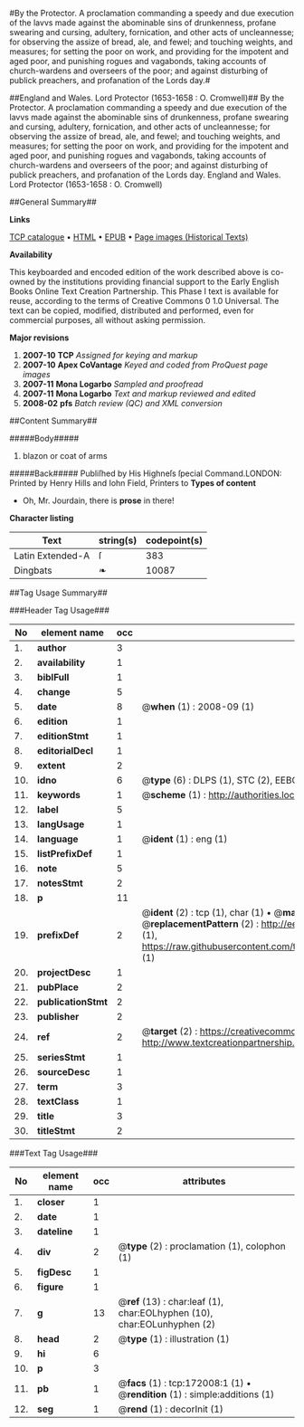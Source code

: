 #By the Protector. A proclamation commanding a speedy and due execution of the lavvs made against the abominable sins of drunkenness, profane swearing and cursing, adultery, fornication, and other acts of uncleannesse; for observing the assize of bread, ale, and fewel; and touching weights, and measures; for setting the poor on work, and providing for the impotent and aged poor, and punishing rogues and vagabonds, taking accounts of church-wardens and overseers of the poor; and against disturbing of publick preachers, and profanation of the Lords day.#

##England and Wales. Lord Protector (1653-1658 : O. Cromwell)##
By the Protector. A proclamation commanding a speedy and due execution of the lavvs made against the abominable sins of drunkenness, profane swearing and cursing, adultery, fornication, and other acts of uncleannesse; for observing the assize of bread, ale, and fewel; and touching weights, and measures; for setting the poor on work, and providing for the impotent and aged poor, and punishing rogues and vagabonds, taking accounts of church-wardens and overseers of the poor; and against disturbing of publick preachers, and profanation of the Lords day.
England and Wales. Lord Protector (1653-1658 : O. Cromwell)

##General Summary##

**Links**

[TCP catalogue](http://www.ota.ox.ac.uk/tcp/)  • 
[HTML](http://tei.it.ox.ac.uk/tcp/Texts-HTML/free/A80/A80969.html)  • 
[EPUB](http://tei.it.ox.ac.uk/tcp/Texts-EPUB/free/A80/A80969.epub) • 
[Page images (Historical Texts)](https://data.historicaltexts.jisc.ac.uk/view?pubId=eebo-43663261e&pageId=eebo-43663261e-172008-1)

**Availability**

This keyboarded and encoded edition of the
	       work described above is co-owned by the institutions
	       providing financial support to the Early English Books
	       Online Text Creation Partnership. This Phase I text is
	       available for reuse, according to the terms of Creative
	       Commons 0 1.0 Universal. The text can be copied,
	       modified, distributed and performed, even for
	       commercial purposes, all without asking permission.

**Major revisions**

1. __2007-10__ __TCP__ *Assigned for keying and markup*
1. __2007-10__ __Apex CoVantage__ *Keyed and coded from ProQuest page images*
1. __2007-11__ __Mona Logarbo__ *Sampled and proofread*
1. __2007-11__ __Mona Logarbo__ *Text and markup reviewed and edited*
1. __2008-02__ __pfs__ *Batch review (QC) and XML conversion*

##Content Summary##

#####Body#####

1. blazon or coat of arms

#####Back#####
Publiſhed by His Highneſs ſpecial Command.LONDON: Printed by Henry Hills and Iohn Field, Printers to
**Types of content**

  * Oh, Mr. Jourdain, there is **prose** in there!

**Character listing**


|Text|string(s)|codepoint(s)|
|---|---|---|
|Latin Extended-A|ſ|383|
|Dingbats|❧|10087|

##Tag Usage Summary##

###Header Tag Usage###

|No|element name|occ|attributes|
|---|---|---|---|
|1.|__author__|3||
|2.|__availability__|1||
|3.|__biblFull__|1||
|4.|__change__|5||
|5.|__date__|8| @__when__ (1) : 2008-09 (1)|
|6.|__edition__|1||
|7.|__editionStmt__|1||
|8.|__editorialDecl__|1||
|9.|__extent__|2||
|10.|__idno__|6| @__type__ (6) : DLPS (1), STC (2), EEBO-CITATION (1), OCLC (1), VID (1)|
|11.|__keywords__|1| @__scheme__ (1) : http://authorities.loc.gov/ (1)|
|12.|__label__|5||
|13.|__langUsage__|1||
|14.|__language__|1| @__ident__ (1) : eng (1)|
|15.|__listPrefixDef__|1||
|16.|__note__|5||
|17.|__notesStmt__|2||
|18.|__p__|11||
|19.|__prefixDef__|2| @__ident__ (2) : tcp (1), char (1)  •  @__matchPattern__ (2) : ([0-9\-]+):([0-9IVX]+) (1), (.+) (1)  •  @__replacementPattern__ (2) : http://eebo.chadwyck.com/downloadtiff?vid=$1&page=$2 (1), https://raw.githubusercontent.com/textcreationpartnership/Texts/master/tcpchars.xml#$1 (1)|
|20.|__projectDesc__|1||
|21.|__pubPlace__|2||
|22.|__publicationStmt__|2||
|23.|__publisher__|2||
|24.|__ref__|2| @__target__ (2) : https://creativecommons.org/publicdomain/zero/1.0/ (1), http://www.textcreationpartnership.org/docs/. (1)|
|25.|__seriesStmt__|1||
|26.|__sourceDesc__|1||
|27.|__term__|3||
|28.|__textClass__|1||
|29.|__title__|3||
|30.|__titleStmt__|2||


###Text Tag Usage###

|No|element name|occ|attributes|
|---|---|---|---|
|1.|__closer__|1||
|2.|__date__|1||
|3.|__dateline__|1||
|4.|__div__|2| @__type__ (2) : proclamation (1), colophon (1)|
|5.|__figDesc__|1||
|6.|__figure__|1||
|7.|__g__|13| @__ref__ (13) : char:leaf (1), char:EOLhyphen (10), char:EOLunhyphen (2)|
|8.|__head__|2| @__type__ (1) : illustration (1)|
|9.|__hi__|6||
|10.|__p__|3||
|11.|__pb__|1| @__facs__ (1) : tcp:172008:1 (1)  •  @__rendition__ (1) : simple:additions (1)|
|12.|__seg__|1| @__rend__ (1) : decorInit (1)|
